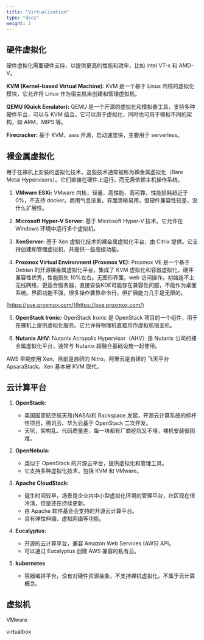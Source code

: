 ```yaml
---
title: "Virtualization"
type: "docs"
weight: 1
---
```


## 硬件虚拟化

硬件虚拟化需要硬件支持，以提供更高的性能和效率，比如 Intel VT-x 和 AMD-V。

**KVM (Kernel-based Virtual Machine):** KVM 是一个基于 Linux 内核的虚拟化模块，它允许将 Linux 作为宿主机来创建和管理虚拟机。

**QEMU (Quick Emulator):** QEMU 是一个开源的虚拟化和模拟器工具，支持多种硬件平台，可以与 KVM 结合。它可以用于虚拟化，同时也可用于模拟不同的架构，如 ARM、MIPS 等。

**Firecracker:** 基于 KVM，aws 开源，启动速度快，主要用于 serverless。

## 裸金属虚拟化

用于在裸机上安装的虚拟化技术，这些技术通常被称为裸金属虚拟化（Bare Metal Hypervisors）。它们直接在硬件上运行，而无需依赖主机操作系统。

1. **VMware ESXi:** VMware 内核，轻量、高性能、高可靠，性能损耗趋近于 0%，不支持 docker。商用气息浓重，界面清晰易用，但硬件兼容性较差，没什么扩展性。

2. **Microsoft Hyper-V Server:** 基于 Microsoft Hyper-V 技术。它允许在 Windows 环境中运行多个虚拟机。

3. **XenServer:** 基于 Xen 虚拟化技术的裸金属虚拟化平台，由 Citrix 提供。它支持创建和管理虚拟机，并提供一些高级功能。

4. **Proxmox Virtual Environment (Proxmox VE):** Proxmox VE 是一个基于 Debian 的开源裸金属虚拟化平台，集成了 KVM 虚拟化和容器虚拟化，硬件兼容性优秀，性能损失 10%左右。无图形界面，web 访问操作，初始连不上无线网络，更适合服务器，直接安装KDE可能存在兼容性问题，不能作为桌面系统。界面功能不强，很多操作要靠命令行，但扩展能力几乎是无限的。

[https://pve.proxmox.com/](https://pve.proxmox.com/)

5. **OpenStack Ironic:** OpenStack Ironic 是 OpenStack 项目的一个组件，用于在裸机上提供虚拟化服务。它允许将物理机直接用作虚拟机宿主机。

6. **Nutanix AHV:** Nutanix Acropolis Hypervisor（AHV）是 Nutanix 公司的裸金属虚拟化平台，通常与 Nutanix 超融合基础设施一起使用。

AWS 早期使用 Xen，目前是自研的 Nitro。阿里云是自研的 飞天平台 ApsaraStack。Xen 基本被 KVM 取代。

## 云计算平台

1. **OpenStack:**

   - 美国国家航空航天局(NASA)和 Rackspace 发起，开源云计算系统的标杆性项目，腾讯云、华为云基于 OpenStack 二次开发。
   - 天坑，架构乱、代码质量差，每一块都有厂商挖坑又不埋，裸机安装很困难。

2. **OpenNebula:**

   - 类似于 OpenStack 的开源云平台，提供虚拟化和管理工具。
   - 它支持多种虚拟化技术，包括 KVM 和 VMware。

3. **Apache CloudStack:**

   - 诞生时间较早，场景是企业内中小型虚拟化环境的管理平台，社区现在很冷清，但是还在持续更新。
   - 由 Apache 软件基金会支持的开源云计算平台。
   - 具有弹性伸缩、虚拟网络等功能。

4. **Eucalyptus:**

   - 开源的云计算平台，兼容 Amazon Web Services (AWS) API。
   - 可以通过 Eucalyptus 创建 AWS 兼容的私有云。

5. **kubernetes**
   - 容器编排平台，没有对硬件资源抽象，不支持裸机虚拟化，不属于云计算概念。

## 虚拟机

VMware

virtualbox
